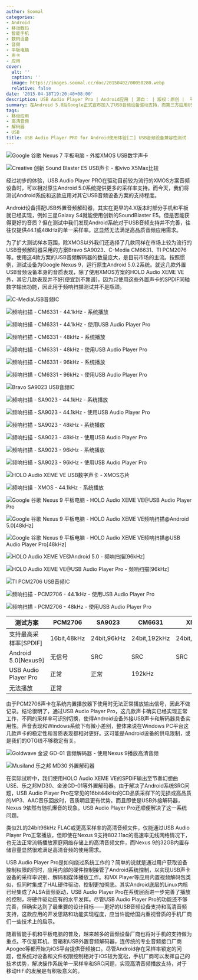 ```yaml
---
author: Soomal
categories:
- Android
- 移动数码
- 智能手机
- 数码设备
- 音频
- 平板电脑
- 声卡
- 应用
cover:
  alt: ''
  caption: ''
  image: https://images.soomal.cc/doc/20150402/00050280.webp
  relative: false
date: '2015-04-18T19:20:40+08:00'
description: USB Audio Player Pro | Android应用 | 源自： | 版权：原创 |  平均/总评分：05.63/197
summary: 在Android 5.0后Google正式宣布加入了USB音频设备驱动支持，而第三方应用USB Audio Player PRO声称能绕过Android系统采样率和文件限制，可更好地通过外接USB高品质音频解码设备实现更好的高清音乐播放支持体验。我们将测试Android系统和这款应用对其它USB音频设备方案的支持程度。
tags:
- 移动应用
- 高清音频
- 解码器
- USB
title: USB Audio Player PRO for Android使用体验[二] USB音频设备兼容性测试
---
```


![Google 谷歌 Nexus 7 平板电脑 - 外接XMOS USB数字声卡](https://images.soomal.cc/doc/20150202/00049053_01.webp)



![Creative 创新 Sound Blaster E5 USB声卡 - 和vivo X5Max比较](https://images.soomal.cc/doc/20150418/00050982_01.webp)



经过初步的体验，USB Audio Player PRO在驱动目前较为流行的XMOS方案音频设备时，可以相对原生Android 5.0系统提供更多的采样率支持。而今天，我们将测试Android系统和这款应用对其它USB音频设备方案的支持程度。



Android设备搭配USB外置音频解码器，其实在更早的4.X版本时部分手机和平板就已经实现，例如三星Galaxy S4就能使用创新的SoundBlaster E5。但是否能获得更好的音质？但在测试中我们发现Android系统对于USB音频支持并不完善，往往仅提供44.1或48kHz的单一采样率。这显然无法满足高品质音频应用需求。



为了扩大测试样本范围，除XMOS以外我们还选择了几款同样在市场上较为流行的USB音频解码器采用的方案Bravo SA9023、C-Media CM6631、TI PCM2076等。使用这4款方案的USB音频解码器的数量庞大，是目前市场的主流。按照惯例，测试设备为Google Nexus 9，运行原生Android 5.0.2系统。就这几款外置USB音频设备本身的音质表现，除了使用XMOS方案的HOLO Audio XEME VE外，其它几款表现并不好[便宜到不靠谱]，因为只使用这些外置声卡的SPDIF同轴数字输出功能，因此用于频响扫描测试并不是瓶颈。



![C-MediaUSB音频IC](https://images.soomal.cc/doc/20150418/00050985.webp)



![频响扫描 - CM6331 - 44.1kHz - 系统播放](https://images.soomal.cc/doc/20150402/00050251_01.webp)



![频响扫描 - CM6331 - 44.1kHz - 使用USB Audio Player Pro](https://images.soomal.cc/doc/20150402/00050252_01.webp)



![频响扫描 - CM6331 - 48kHz - 系统播放](https://images.soomal.cc/doc/20150402/00050253_01.webp)



![频响扫描 - CM6331 - 48kHz - 使用USB Audio Player Pro](https://images.soomal.cc/doc/20150402/00050254_01.webp)



![频响扫描 - CM6331 - 96kHz - 系统播放](https://images.soomal.cc/doc/20150402/00050255_01.webp)



![频响扫描 - CM6331 - 96kHz - 使用USB Audio Player Pro](https://images.soomal.cc/doc/20150402/00050256_01.webp)



![Bravo SA9023 USB音频IC](https://images.soomal.cc/doc/20150418/00050984.webp)



![频响扫描 - SA9023 - 44.1kHz - 系统播放](https://images.soomal.cc/doc/20150402/00050257_01.webp)



![频响扫描 - SA9023 - 44.1kHz - 使用USB Audio Player Pro](https://images.soomal.cc/doc/20150402/00050258_01.webp)



![频响扫描 - SA9023 - 48kHz - 系统播放](https://images.soomal.cc/doc/20150402/00050259_01.webp)



![频响扫描 - SA9023 - 48kHz - 使用USB Audio Player Pro](https://images.soomal.cc/doc/20150402/00050260_01.webp)



![频响扫描 - SA9023 - 96kHz - 系统播放](https://images.soomal.cc/doc/20150402/00050261_01.webp)



![频响扫描 - SA9023 - 96kHz - 使用USB Audio Player Pro](https://images.soomal.cc/doc/20150402/00050262_01.webp)



![HOLO Audio XEME VE USB数字声卡 - XMOS芯片](https://images.soomal.cc/doc/20150418/00050983.webp)



![频响扫描 - XMOS - 44.1kHz - 系统播放](https://images.soomal.cc/doc/20150402/00050263_01.webp)



![Google 谷歌 Nexus 9 平板电脑 - HOLO Audio XEME VE@USB Audio Player Pro](https://images.soomal.cc/doc/20150402/00050264_01.webp)



![Google 谷歌 Nexus 9 平板电脑 - HOLO Audio XEME VE频响扫描@Android 5.0[48kHz]](https://images.soomal.cc/doc/20150402/00050265_01.webp)



![Google 谷歌 Nexus 9 平板电脑 - HOLO Audio XEME VE频响扫描@USB Audio Player Pro[48kHz]](https://images.soomal.cc/doc/20150402/00050266_01.webp)



![HOLO Audio XEME VE@Android 5.0 - 频响扫描[96kHz]](https://images.soomal.cc/doc/20150402/00050267_01.webp)



![HOLO Audio XEME VE@USB Audio Player Pro - 频响扫描[96kHz]](https://images.soomal.cc/doc/20150402/00050268_01.webp)



![TI PCM2706 USB音频IC](https://images.soomal.cc/doc/20150418/00050986.webp)



![频响扫描 - PCM2706 - 44.1kHz - 使用USB Audio Player Pro](https://images.soomal.cc/doc/20150402/00050269_01.webp)



![频响扫描 - PCM2706 - 48kHz - 使用USB Audio Player Pro](https://images.soomal.cc/doc/20150402/00050270_01.webp)



| 测试方案 | PCM2706 | SA9023 | CM6631 | XMOS |
| --- | --- | --- | --- | --- |
| 支持最高采样率[SPDIF] | 16bit,48kHz | 24bit,96kHz | 24bit,192kHz | 24bit,192kHz |
| Android 5.0[Nexus9] | 无信号 | SRC | SRC | SRC |
| USB Audio Player Pro | 正常 | 正常 | 192kHz
  无法播放 | 正常 |



由于PCM2706声卡在系统内置播放器下使用时无法正常播放输出信号，因此不做记录。结论很明了，通过USB Audio Player Pro，这几款声卡确实已经实现正常工作，不同的采样率可识别切换，使得Android设备外接USB声卡和解码器具备实用性。声音表现和Windows系统下有微小差别，整体来说在Windows PC平台这几款声卡的稳定性和音质表现都相对更好。这可能是Android设备的供电限制，或是我们的OTG线不够稳定有关。



![Goldwave 金波 GD-01 音频解码器 - 使用Nexus 9播放高清音频](https://images.soomal.cc/doc/20150418/00050987_01.webp)



![Musiland 乐之邦 MD30 外置解码器](https://images.soomal.cc/doc/20110326/00009884_01.webp)



在实际试听中，我们使用HOLO Audio XEME VE的SPDIF输出至节奏幻想曲USE、乐之邦MD30、金波GD-01等外置解码器。由于解决了Android系统SRC问题，USB Audio Player Pro在常见的16bit44kHz的CD品质采样下的无损或高品质的MP3、AAC音乐回放时，音质明显更有优势。而且即使是USB外接解码器，Nexus 9依然有随机爆音的现象。USB Audio Player Pro还顺便解决了这一系统问题。



类似2L的24bit96kHz FLAC或更高采样率的高清音频文件，仅能通过USB Audio Player Pro正常播放，但即使在Nexus 9支持802.11ac的高速率无线网络情况下，也无法正常流畅播放家庭网络存储上的高清音频文件，而Nexus 9的32GB内置存储容量显然很难满足高清音频的使用需求。



USB Audio Player Pro是如何绕过系统工作的？简单的说就是通过用户获取设备控制权限的同时，应用内部的硬件控制接管了Android系统控制，以实现USB声卡设备的采样率识别、解码和媒体播放工作。和MX Player等应用内置视频解码包类似，但同时集成了HAL硬件驱动，控制更加彻底。其实Android底层的Linux内核已经集成了ALSA音频驱动，USB Audio Player Pro在系统层面进一步完善了播放的控制，将硬件驱动应有的水平发挥。尽管USB Audio Player Pro的功能还不够完善，但确实达到了最重要的设计目标――更好的USB音频设备支持和高清音频支持，这款应用的开发思路和功能实现程度，应当许能给国内重视音质的手机厂商们一些技术上的启示。



随着智能手机和平板电脑的普及，越来越多的音频设备厂商也将对手机的支持做为重点。不仅是耳机、音箱和USB外置音频解码器，连传统的专业音频接口厂商Apogee等都开始为iOS平台提供音频接口。尽管Android存在采样率锁定的问题，但系统对设备和文件权限控制相对于iOS较为宽松，手机厂商可以发挥自己的技术优势，解决操作系统单一采样率和SRC问题，实现高清音频播放支持，对于移动HiFi的发展是有积极意义的。